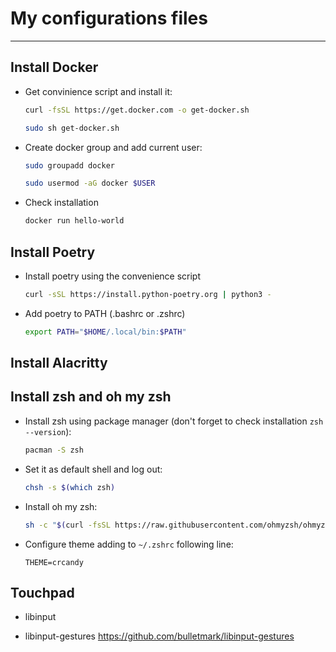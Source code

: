 # My configurations files

---

## Install Docker

- Get convinience script and install it:

    ```bash
    curl -fsSL https://get.docker.com -o get-docker.sh
    ```

    ```bash
    sudo sh get-docker.sh
    ```

- Create docker group and add current user:

    ```bash
    sudo groupadd docker
    ```

    ```bash
    sudo usermod -aG docker $USER
    ```

- Check installation

    ```bash
    docker run hello-world
    ```

## Install Poetry

- Install poetry using the convenience script

    ```bash
    curl -sSL https://install.python-poetry.org | python3 -
    ```

- Add poetry to PATH (.bashrc or .zshrc)

    ```bash
    export PATH="$HOME/.local/bin:$PATH"
    ```

## Install Alacritty

## Install zsh and oh my zsh

- Install zsh using package manager (don't forget to check installation `zsh --version`):

    ```bash
    pacman -S zsh
    ```

- Set it as default shell and log out:

    ```bash
    chsh -s $(which zsh)
    ```

- Install oh my zsh:

    ```bash
    sh -c "$(curl -fsSL https://raw.githubusercontent.com/ohmyzsh/ohmyzsh/master/tools/install.sh)"
    ```

- Configure theme adding to `~/.zshrc` following line:

    ```
    THEME=crcandy
    ```


## Touchpad

- libinput

- libinput-gestures https://github.com/bulletmark/libinput-gestures
